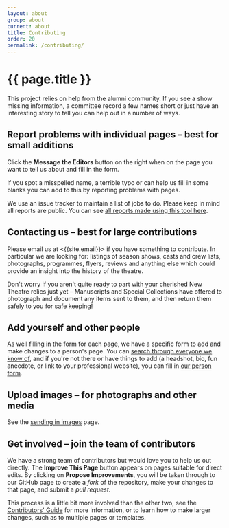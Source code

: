 ```yaml
---
layout: about
group: about
current: about
title: Contributing
order: 20
permalink: /contributing/
---
```


# <i class="octicon octicon-git-pull-request fa-fw"></i> {{ page.title }}

This project relies on help from the alumni community. If you see a show missing information, a committee record a few names short or just have an interesting story to tell you can help out in a number of ways.

## Report problems with individual pages <span class="headerlite">&ndash; best for small additions</span>

Click the <strong class="tag"><i class="ion-chatbox-working"></i> Message the Editors</strong> button on the right when on the page you want to tell us about and fill in the form.

If you spot a misspelled name, a terrible typo or can help us fill in some blanks you can add to this by reporting problems with pages.

We use an issue tracker to maintain a list of jobs to do. Please keep in mind all reports are public. You can see [all reports made using this tool here](https://github.com/newtheatre/history-project/issues?q=label%3Areport-tool+).

## Contacting us <span class="headerlite">&ndash; best for large contributions</span>

Please email us at <{{site.email}}> if you have something to contribute. In particular we are looking for: listings of season shows, casts and crew lists, photographs, programmes, flyers, reviews and anything else which could provide an insight into the history of the theatre.

Don't worry if you aren't quite ready to part with your cherished New Theatre relics just yet – Manuscripts and Special Collections have offered to photograph and document any items sent to them, and then return them safely to you for safe keeping!

## Add yourself and other people

As well filling in the form for each page, we have a specific form to add and make changes to a person's page. You can [search through everyone we know of](/people/), and if you're not there or have things to add (a headshot, bio, fun anecdote, or link to your professional website), you can fill in [our person form](/collect/person/).

## Upload images <span class="headerlite">&ndash; for photographs and other media</span>

See the [sending in images](/upload/) page.

## Get involved <span class="headerlite">&ndash; join the team of contributors</span>

We have a strong team of contributors but would love you to help us out directly. The <strong class="tag"><i class="octicon octicon octicon-pencil"></i> Improve This Page</strong> button appears on pages suitable for direct edits. By clicking on <strong>Propose Improvements</strong>, you will be taken through to our GitHub page to create a _fork_ of the repository, make your changes to that page, and submit a _pull request_.

This process is a little bit more involved than the other two, see the [Contributors' Guide](/docs/contributing/) for more information, or to learn how to make larger changes, such as to multiple pages or templates.